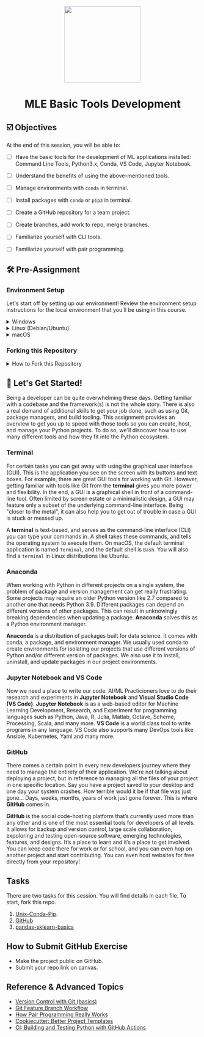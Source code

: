 <p align = "center" draggable=”false” ><img src="https://user-images.githubusercontent.com/37101144/161836199-fdb0219d-0361-4988-bf26-48b0fad160a3.png" 
     width="200px"
     height="auto"/>
</p>



# <h1 align="center" id="heading">MLE Basic Tools Development</h1>



## ☑️ Objectives
At the end of this session, you will be able to:
- [ ] Have the basic tools for the development of ML applications installed: Command Line Tools, Python3.x, Conda, VS Code, Jupyter Notebook.
- [ ] Understand the benefits of using the above-mentioned tools.
- [ ] Manage environments with `conda` in terminal. 
- [ ] Install packages with `conda` or `pip3` in terminal.
- [ ] Create a GitHub repository for a team project.
- [ ] Create branches, add work to repo, merge branches.
- [ ] Familiarize yourself with CLI tools.
- [ ] Familiarize yourself with pair programming.


## :hammer_and_wrench: Pre-Assignment

### Environment Setup
Let's start off by setting up our environment!  Review the environment setup instructions for the local environment that you'll be using in this course.
<details>
  <summary>Windows</summary>


* Install [Windows Subsystem for Linux](https://docs.microsoft.com/en-us/windows/wsl/install) using Powershell

```powershell
wsl --install -d Ubuntu-20.04
```
* Install [Windows Terminal](https://www.microsoft.com/en-us/p/windows-terminal/9n0dx20hk701?activetab=pivot:overviewtab) (You can even make it your [default!](https://devblogs.microsoft.com/commandline/windows-terminal-as-your-default-command-line-experience/))
* Install [Ubuntu](https://www.microsoft.com/en-us/p/ubuntu/9pdxgncfsczv?activetab=pivot:overviewtab)
    
(If you find yourself getting stuck on the WSL2 install, [here](https://www.youtube.com/watch?v=VMZH9Pj2dXw&ab_channel=StefanRows) is a link to video instructions)

Give it a test drive! 

![WindowsTerminal](https://user-images.githubusercontent.com/72572922/160048214-37f08855-8b29-4c13-9d25-e0f69806f752.jpg)

Continue by installing the following tools using [Windows Terminal](https://www.microsoft.com/en-us/p/windows-terminal/9n0dx20hk701?activetab=pivot:overviewtab) to setup your environment. When prompted, make sure to add `conda` to `init`.

| Tool | Purpose | Command                                                                                           |
| :-------- | :-------- | :------------------------------------------------------------------------------------------------ |
| :snake: **Anaconda**  | Python & ML Toolkits | `wget https://repo.anaconda.com/archive/Anaconda3-2021.11-Linux-x86_64.sh` <br> `bash Anaconda3-2021.11-Linux-x86_64.sh` <br> `source ~/.bashrc` |
| :octocat: **Git**  | Version Control | `sudo apt update && sudo apt upgrade` <br> `sudo apt install git-all`   |

</details>

<details>
  <summary>Linux (Debian/Ubuntu)</summary>

Open terminal using <kbd>Ctrl</kbd>+<kbd>Shift</kbd>+<kbd>T</kbd>. Enter the following commands in terminal to setup your environment. When prompted, make sure to add `conda` to `init`.
| Tool | Purpose | Command                                                                                           |
| :-------- | :-------- | :------------------------------------------------------------------------------------------------ |
| :snake: **Anaconda**  | Python & ML Toolkits | `wget https://repo.anaconda.com/archive/Anaconda3-2021.11-Linux-x86_64.sh` <br> `bash Anaconda3-2021.11-Linux-x86_64.sh` <br> `source ~/.bashrc` |
| :octocat: **Git**  | Version Control | `sudo apt update && sudo apt upgrade` <br> `sudo apt install git-all`   |

</details>

<details>
  <summary>macOS</summary>

To get started, we need to download the MacOS package manager, <strong>Homebrew</strong> :beer:, so that we can download the tools we'll be using in the course. If you don't already have Homebrew installed, run the following commands:

1. Open terminal using <kbd>⌘</kbd>+<kbd>Space</kbd> and type `terminal`.

2. Install Homebrew using the command below, following the command prompts:

    `/bin/bash -c "$(curl -fsSL https://raw.githubusercontent.com/Homebrew/install/HEAD/install.sh)"` 

3. Update Homebrew (This may take a few minutes)

    `git -C /usr/local/Homebrew/Library/Taps/homebrew/homebrew-core fetch --unshallow`

    `git -C /usr/local/Homebrew/Library/Taps/homebrew/homebrew-cask fetch`
     
4. Install the `wget` command to continue following along
     `brew install wget`

Enter the following commands in terminal to setup your environment. When prompted, make sure to add `conda` to `init`.

| Tool | Purpose | Command                                                                                           |
| :-------- | :-------- | :------------------------------------------------------------------------------------------------ |
| :snake: **Anaconda**  | Python & ML Toolkits | `wget https://repo.anaconda.com/archive/Anaconda3-2021.11-MacOSX-x86_64.sh` <br> `bash Anaconda3-2021.11-MacOSX-x86_64.sh` <br> `source ~/.bashrc` |
| :octocat: **Git**  | Version Control | `brew install git`   |

</details>

### Forking this Repository

<details>
     <summary>How to Fork this Repository</summary>

     
  1. Within `WSL` or `UNIX`, open your terminal and navigate to a place where you would like to make a directory to hold all your files for this class using the command `cd`. 


  ```console
  cd {directory name}
  ```
  
  2. Once there, make a top level directory using `mkdir`. Then `cd` into it. 

  ```console
  mkdir fourthbrain
  ```

  ```console
  cd fourthbrain
  ```

  3. In your browser, navigate to **this** repo to copy the repo url
     
     ![testing](https://user-images.githubusercontent.com/37101144/174395581-8ecd3eb0-2d4e-4328-8503-0d5f166de18b.png)
     
     
  4. Run your `git clone {repo url}` command (without `{` `}`. 

  ```console
  git clone {repo url}
  ```
     
     
  5. Now let's get into our directory so we can access the contents of the repo!

  ```console
  cd {repo name}
  ```
     
  6. Your repository will still be linked to the remote you cloned it from. If you want to integrate new changes from the source, you’ll still want the source remote, but it shouldn’t be the default “origin” remote. So, you’ll want to rename the default remote from `origin` to `upstream`.
     
  ```console
  git remote rename origin upstream
  ```
     
  7. And then add your own remote as the new `origin`, **which you will probably need to make manually if you plan on pushing it back to Github**. See here.
  
  ```console
  git remote add origin https://github.com/author/ForkName
  ```


  8. Once that’s done, you’ll probably need to set the default remote for each branch to your fork.
  
  ```console
  git branch --set-upstream-to origin
  ```
  
  9. To integrate changes, you will need to fetch the upstream remote, checkout the master branch, and rebase to upstream/master
     
  ```console
  git fetch upstream

  git checkout master
  
  git rebase upstream/master
  ```
     
  10. After this, you may need to force push if this is the first time rebasing
  
  ```console
  git push -f origin master
  ```
     
     
</details>


## :rocket: Let's Get Started! 
Being a developer can be quite overwhelming these days. Getting familiar with a codebase and the framework(s) is not the whole story. There is also a real demand of additional skills to get your job done, such as using Git, package managers, and build tooling. This assignment provides an overview to get you up to speed with those tools so you can create, host, and manage your Python projects. To do so, we'll disocover how to use many different tools and how they fit into the Python ecosystem. 

### Terminal
For certain tasks you can get away with using the graphical user interface (GUI). This is the application you see on the screen with its buttons and text boxes. For example, there are great GUI tools for working with Git. However, getting familiar with tools like Git from the **terminal** gives you more power and flexibility. In the end, a GUI is a graphical shell in front of a command-line tool. Often limited by screen estate or a minimalistic design, a GUI may feature only a subset of the underlying command-line interface. Being "closer to the metal", it can also help you to get out of trouble in case a GUI is stuck or messed up.

A **terminal** is text-based, and serves as the command-line interface (CLI) you can type your commands in. A shell takes these commands, and tells the operating system to execute them. On macOS, the default terminal application is named `Terminal`, and the default shell is `Bash`. You will also find a `terminal` in Linux distributions like Ubuntu.

### Anaconda
When working with Python in different projects on a single system, the problem of package and version management can get really frustrating. Some projects may require an older Python version like 2.7 compared to another one that needs Python 3.9. Different packages can depend on different versions of other packages. This can result in unknowingly breaking dependencies when updating a package. **Anaconda** solves this as a Python environment manager.

**Anaconda** is a distribution of packages built for data science. It comes with conda, a package, and environment manager. We usually used conda to create environments for isolating our projects that use different versions of Python and/or different version of packages. We also use it to install, uninstall, and update packages in our project environments.

### Jupyter Notebook and VS Code
Now we need a place to write our code. AI/ML Practicioners love to do their research and experiments in **Jupyter Notebook** and **Visual Studio Code (VS Code)**. **Jupyter Notebook** is as a web-based editor for Machine Learning Development, Research, and Experiment for programming languages such as Python, Java, R, Julia, Matlab, Octave, Scheme, Processing, Scala, and many more. **VS Code** is a world class tool to write programs in any language. VS Code also supports many DevOps tools like Ansible, Kubernetes, Yaml and many more.


### GitHub

There comes a certain point in every new developers journey where they need to manage the entirety of their application. We're not talking about deploying a project, but in reference to managing all the files of your project in one specific location. Say you have a project saved to your desktop and one day your system crashes. How terrible would it be if that file was just gone… Days, weeks, months, years of work just gone forever. This is where **GitHub** comes in.

**GitHub** is the social code-hosting platform that’s currently used more than any other and is one of the most essential tools for developers of all levels. It allows for backup and version control, large scale collaboration, expoloring and testing open-source software, emerging technologies, features, and designs. It’s a place to learn and it’s a place to get involved. You can keep code there for work or for school, and you can even hop on another project and start contributing. You can even host websites for free directly from your repository!


## Tasks
There are two tasks for this session. You will find details in each file. To start, fork this repo. 
1. [Unix-Conda-Pip](nb/unix-conda-pip.ipynb). 
2. [GitHub](md/git-more.md)
3. [pandas-sklearn-basics](pandas-sklearn-basics/)

## How to Submit GitHub Exercise
- Make the project public on GitHub.
- Submit your repo link on canvas. 

## Reference & Advanced Topics
- [Version Control with Git (basics)](https://swcarpentry.github.io/git-novice/)
- [Git Feature Branch Workflow](https://www.atlassian.com/git/tutorials/comparing-workflows/feature-branch-workflow)
- [How Pair Programming Really Works](https://cs.wellesley.edu/~webdb/lectures/01-Overview/PairProgramming.pdf)
- [Cookiecutter: Better Project Templates](https://cookiecutter.readthedocs.io/en/latest/)
- [CI: Building and Testing Python with GitHub Actions](https://docs.github.com/actions/automating-builds-and-tests/building-and-testing-nodejs-or-python?langId=py)
